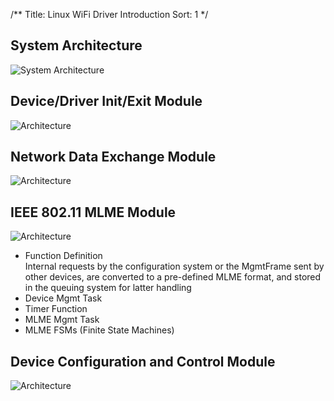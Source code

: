 /**
Title: Linux WiFi Driver Introduction
Sort: 1
*/

## System Architecture
![System Architecture](%image_url%/2015111601.png)

## Device/Driver Init/Exit Module
![Architecture](%image_url%/2015111602.png)

## Network Data Exchange Module
![Architecture](%image_url%/2015111603.png)

## IEEE 802.11 MLME Module
![Architecture](%image_url%/2015111604.png)
* Function Definition  
Internal requests by the configuration system or the
MgmtFrame sent by other devices, are converted to
a pre-defined MLME format, and stored in the queuing
system for latter handling   
* Device Mgmt Task
* Timer Function
* MLME Mgmt Task
* MLME FSMs (Finite State Machines)

## Device Configuration and Control Module
![Architecture](%image_url%/2015111605.png)


